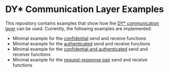 # DY* Communication Layer Examples

This repository contains examples that show how
the [DY* communication
layer](https://github.com/REPROSEC/dolev-yao-star-extrinsic/tree/main/src/lib/communication)
can be used. Currently, the following examples are
implemented:

- Minimal example for the
  [confidential](src/single_conf_message/)
  send and receive functions
- Minimal example for the
  [authenticated](src/single_auth_message/)
  send and receive functions
- Minimal example for the [confidential and authenticated](src/single_conf_and_auth_message/) send and receiver functions
- Minimal example for the [request-response pair](src/request_response/) send and receive functions
